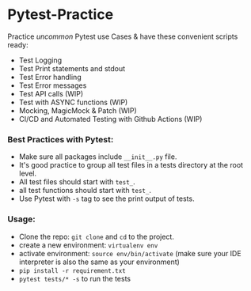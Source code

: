 # Pytest-Practice

Practice *uncommon* Pytest use Cases & have these convenient scripts ready:
- Test Logging
- Test Print statements and stdout
- Test Error handling
- Test Error messages
- Test API calls (WIP)
- Test with ASYNC functions (WIP)
- Mocking, MagicMock & Patch (WIP)
- CI/CD and Automated Testing with Github Actions (WIP)


### Best Practices with Pytest:
- Make sure all packages include `__init__.py` file.
- It's good practice to group all test files in a tests directory at the root level.
- All test files should start with `test_`.
- all test functions should start with `test_`.
- Use Pytest with `-s` tag to see the print output of tests.

### Usage:
- Clone the repo: `git clone` and `cd` to the project.
- create a new environment: `virtualenv env`
- activate environment: `source env/bin/activate` (make sure your IDE interpreter is also the same as your environment)
- `pip install -r requirement.txt`
- `pytest tests/* -s` to run the tests
  